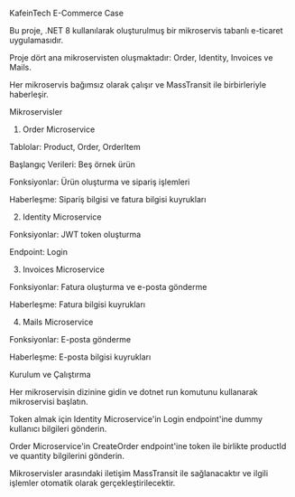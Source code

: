 KafeinTech E-Commerce Case

Bu proje, .NET 8 kullanılarak oluşturulmuş bir mikroservis tabanlı e-ticaret uygulamasıdır.

Proje dört ana mikroservisten oluşmaktadır: Order, Identity, Invoices ve Mails. 

Her mikroservis bağımsız olarak çalışır ve MassTransit ile birbirleriyle haberleşir.

Mikroservisler

1. Order Microservice
   
Tablolar: Product, Order, OrderItem

Başlangıç Verileri: Beş örnek ürün

Fonksiyonlar: Ürün oluşturma ve sipariş işlemleri

Haberleşme: Sipariş bilgisi ve fatura bilgisi kuyrukları

2. Identity Microservice
   
Fonksiyonlar: JWT token oluşturma

Endpoint: Login

3. Invoices Microservice
   
Fonksiyonlar: Fatura oluşturma ve e-posta gönderme

Haberleşme: Fatura bilgisi kuyrukları

4. Mails Microservice
   
Fonksiyonlar: E-posta gönderme

Haberleşme: E-posta bilgisi kuyrukları

Kurulum ve Çalıştırma

Her mikroservisin dizinine gidin ve dotnet run komutunu kullanarak mikroservisi başlatın.

Token almak için Identity Microservice'in Login endpoint'ine dummy kullanıcı bilgileri gönderin.

Order Microservice'in CreateOrder endpoint'ine token ile birlikte productId ve quantity bilgilerini gönderin.

Mikroservisler arasındaki iletişim MassTransit ile sağlanacaktır ve ilgili işlemler otomatik olarak gerçekleştirilecektir.
